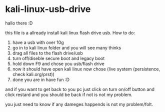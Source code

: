 # kali-linux-usb-drive

hallo there :D

this file is a allready install kali linux flash drive usb.
How to do:
1. have a usb with over 10g
2. go in to kali linux folder and you will see many thinks
3. drag all files to the flash drive/usb
4. turn off/diseble secure boot and legacy boot
5. hold down F9 and chose you usb/flash drive
6. now it should have open kali linux now chose (live system (persistence, check kali.org/prst))
7. done you are in have fun :D

and if you want to get back to you pc just click on turn on/off button and click restard and you should be back if not is not my problem.

you just need to know if any dameges happends is not my problem/folt.
